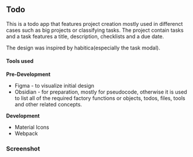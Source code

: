## Todo
This is a todo app that features project creation mostly used in differenct cases such as big projects or classifying tasks. The project contain tasks and a task features a title, description, checklists and a due date.

The design was inspired by habitica(especially the task modal). 

#### Tools used

**Pre-Development**
- Figma - to visualize initial design
- Obsidian - for preparation, mostly for pseudocode, otherwise it is used to list all of the required factory functions or objects, todos, files, tools and other related concepts.

**Development**
- Material Icons
- Webpack

### Screenshot